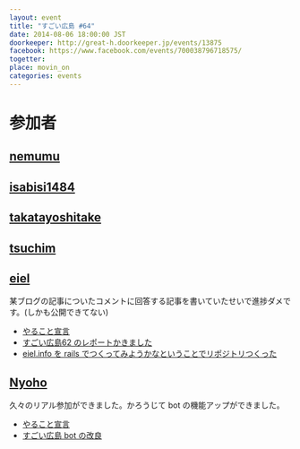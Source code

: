 ```yaml
---
layout: event
title: "すごい広島 #64"
date: 2014-08-06 18:00:00 JST
doorkeeper: http://great-h.doorkeeper.jp/events/13875
facebook: https://www.facebook.com/events/700038796718575/
togetter: 
place: movin_on
categories: events
---
```


# 参加者


## [nemumu](https://github.com/nemumu)


## [isabisi1484](http://twitter.com/isabisi1484)


## [takatayoshitake](http://twitter.com/takatayoshitake)


## [tsuchim](http://twitter.com/tsuchim)


## [eiel](http://eiel.info/)

某ブログの記事についたコメントに回答する記事を書いていたせいで進捗ダメです。(しかも公開できてない)

* [やること宣言](https://github.com/great-h/great-h.github.io/issues/1118)
* [すごい広島62 のレポートかきました](https://www.facebook.com/great.hiroshima/posts/431842923625025)
* [eiel.info を rails でつくってみようかなということでリポジトリつくった](https://github.com/eiel/eiel.info)


## [Nyoho](http://nyoho.jp)

久々のリアル参加ができました。かろうじて bot の機能アップができました。

* [やること宣言](https://github.com/great-h/great-h.github.io/issues/1122)
* [すごい広島 bot の改良](https://github.com/great-h/great-bot/pull/19)
